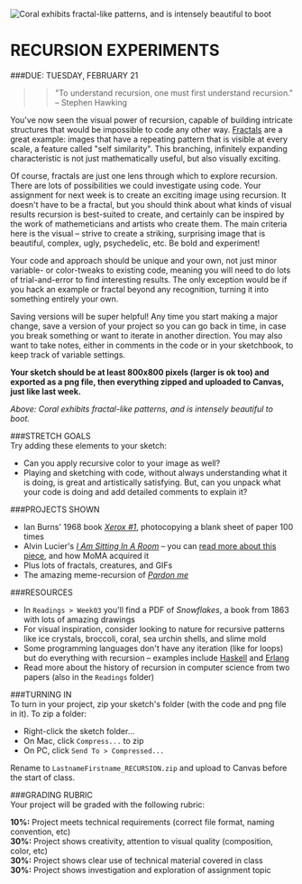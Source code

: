 ![Coral exhibits fractal-like patterns, and is intensely beautiful to boot](https://raw.githubusercontent.com/jeffThompson/CreativeProgramming1/master/Images/Week03/Coral_4.jpg)

RECURSION EXPERIMENTS
====

###DUE: TUESDAY, FEBRUARY 21

>> "To understand recursion, one must first understand recursion." – Stephen Hawking

You've now seen the visual power of recursion, capable of building intricate structures that would be impossible to code any other way. [Fractals](https://en.wikipedia.org/wiki/Fractal) are a great example: images that have a repeating pattern that is visible at every scale, a feature called "self similarity". This branching, infinitely expanding characteristic is not just mathematically useful, but also visually exciting.

Of course, fractals are just one lens through which to explore recursion. There are lots of possibilities we could investigate using code. Your assignment for next week is to create an exciting image using recursion. It doesn't have to be a fractal, but you should think about what kinds of visual results recursion is best-suited to create, and certainly can be inspired by the work of mathemeticians and artists who create them. The main criteria here is the visual – strive to create a striking, surprising image that is beautiful, complex, ugly, psychedelic, etc. Be bold and experiment!

Your code and approach should be unique and your own, not just minor variable- or color-tweaks to existing code, meaning you will need to do lots of trial-and-error to find interesting results. The only exception would be if you hack an example or fractal beyond any recognition, turning it into something entirely your own.

Saving versions will be super helpful! Any time you start making a major change, save a version of your project so you can go back in time, in case you break something or want to iterate in another direction. You may also want to take notes, either in comments in the code or in your sketchbook, to keep track of variable settings.

**Your sketch should be at least 800x800 pixels (larger is ok too) and exported as a png file, then everything zipped and uploaded to Canvas, just like last week.**

*Above: Coral exhibits fractal-like patterns, and is intensely beautiful to boot.*  

###STRETCH GOALS  
Try adding these elements to your sketch:

* Can you apply recursive color to your image as well?  
* Playing and sketching with code, without always understanding what it is doing, is great and artistically satisfying. But, can you unpack what your code is doing and add detailed comments to explain it?  

###PROJECTS SHOWN  
* Ian Burns' 1968 book [*Xerox #1*](http://p-dpa.tumblr.com/post/107006084937/xerox-book-1-ian-burn-1968-a-blank-sheet-of), photocopying a blank sheet of paper 100 times  
* Alvin Lucier's [*I Am Sitting In A Room*](http://www.ubu.com/sound/lucier.html) – you can [read more about this piece](https://www.moma.org/explore/inside_out/2015/01/20/collecting-alvin-luciers-i-am-sitting-in-a-room/), and how MoMA acquired it  
* Plus lots of fractals, creatures, and GIFs  
* The amazing meme-recursion of [*Pardon me*](https://recursivelyrecursive.wordpress.com/2010/03/27/pardon-me-come-again/)  

###RESOURCES  
* In `Readings > Week03` you'll find a PDF of *Snowflakes*, a book from 1863 with lots of amazing drawings  
* For visual inspiration, consider looking to nature for recursive patterns like ice crystals, broccoli, coral, sea urchin shells, and slime mold  
* Some programming languages don't have any iteration (like for loops) but do everything with recursion – examples include [Haskell](https://en.wikipedia.org/wiki/Haskell_%28programming_language%29) and [Erlang](https://en.wikipedia.org/wiki/Erlang_%28programming_language%29)  
* Read more about the history of recursion in computer science from two papers (also in the `Readings` folder)  

###TURNING IN  
To turn in your project, zip your sketch's folder (with the code and png file in it). To zip a folder:

* Right-click the sketch folder...  
* On Mac, click `Compress...` to zip  
* On PC, click `Send To > Compressed...`

Rename to `LastnameFirstname_RECURSION.zip` and upload to Canvas before the start of class.

###GRADING RUBRIC  
Your project will be graded with the following rubric:

**10%:** Project meets technical requirements (correct file format, naming convention, etc)  
**30%:** Project shows creativity, attention to visual quality (composition, color, etc)  
**30%:** Project shows clear use of technical material covered in class  
**30%:** Project shows investigation and exploration of assignment topic  

